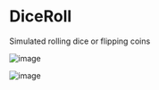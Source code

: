 # DiceRoll
Simulated rolling dice or flipping coins

![image](https://user-images.githubusercontent.com/289957/222553540-6913937e-d0d8-4786-a65f-689aaf50172c.png)

![image](https://user-images.githubusercontent.com/289957/222553658-d9c5efd2-fbad-4349-b6e0-99974b002f96.png)
